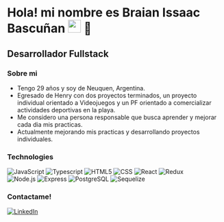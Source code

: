 <h1>Hola! mi nombre es Braian Issaac Bascuñan <img src="https://raw.githubusercontent.com/iampavangandhi/iampavangandhi/master/gifs/Hi.gif" width="30px"> 🚀</h1>
<h2>Desarrollador Fullstack</h2>

### Sobre mi
- Tengo 29 años y soy de Neuquen, Argentina.
- Egresado de Henry con dos proyectos terminados, un proyecto individual orientado a Videojuegos y un PF orientado a comercializar actividades deportivas en la playa.
- Me considero una persona responsable que busca aprender y mejorar cada dia mis practicas.
- Actualmente mejorando mis practicas y desarrollando proyectos individuales.

### Technologies
  ![JavaScript](https://img.shields.io/badge/-JavaScript-333333?style=flat&logo=javascript)
  ![Typescript](https://img.shields.io/badge/-Typescript-333333?style=flat&logo=typescript)
  ![HTML5](https://img.shields.io/badge/-HTML5-333333?style=flat&logo=HTML5)
  ![CSS](https://img.shields.io/badge/-CSS-333333?style=flat&logo=CSS3&logoColor=1572B6)
  ![React](https://img.shields.io/badge/-React-333333?style=flat&logo=react)
  ![Redux](https://img.shields.io/badge/-Redux-333333?style=flat&logo=redux)
  <br/>
  ![Node.js](https://img.shields.io/badge/-Node.js-333333?style=flat&logo=node.js)
  ![Express](https://img.shields.io/badge/-Express-333333?style=flat&logo=express)
  ![PostgreSQL](https://img.shields.io/badge/-PostgreSQL-333333?style=flat&logo=postgresql)
  ![Sequelize](https://img.shields.io/badge/-Sequelize-333333?style=flat&logo=sequelize)

### Contactame!
<a href="https://www.linkedin.com/in/braian-isaac-bascuñan-3a8230268/">
    <img alt="LinkedIn" src="https://img.shields.io/badge/LinkedIn-Braian%20Isaac%20Bascuñan-blue?style=flat-square&logo=linkedin">
</a>
